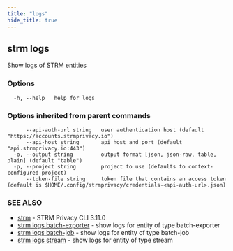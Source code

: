 ```yaml
---
title: "logs"
hide_title: true
---
```

## strm logs

Show logs of STRM entities

### Options

```
  -h, --help   help for logs
```

### Options inherited from parent commands

```
      --api-auth-url string   user authentication host (default "https://accounts.strmprivacy.io")
      --api-host string       api host and port (default "api.strmprivacy.io:443")
  -o, --output string         output format [json, json-raw, table, plain] (default "table")
  -p, --project string        project to use (defaults to context-configured project)
      --token-file string     token file that contains an access token (default is $HOME/.config/strmprivacy/credentials-<api-auth-url>.json)
```

### SEE ALSO

* [strm](docs/04-reference/01-cli-reference/strm/index.md)	 - STRM Privacy CLI 3.11.0
* [strm logs batch-exporter](docs/04-reference/01-cli-reference/strm/logs/batch-exporter.md)	 - show logs for entity of type batch-exporter
* [strm logs batch-job](docs/04-reference/01-cli-reference/strm/logs/batch-job.md)	 - show logs for entity of type batch-job
* [strm logs stream](docs/04-reference/01-cli-reference/strm/logs/stream.md)	 - show logs for entity of type stream

